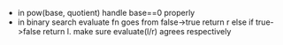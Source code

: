 - in pow(base, quotient) handle base==0 properly
- in binary search evaluate fn goes from false->true return r else if true->false return l. make sure evaluate(l/r) agrees respectively